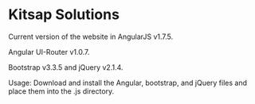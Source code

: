 # Kitsap Solutions
Current version of the website in AngularJS v1.7.5.

Angular UI-Router v1.0.7.

Bootstrap v3.3.5 and jQuery v2.1.4.

Usage: Download and install the Angular, bootstrap, and jQuery files and place them into the .js directory.